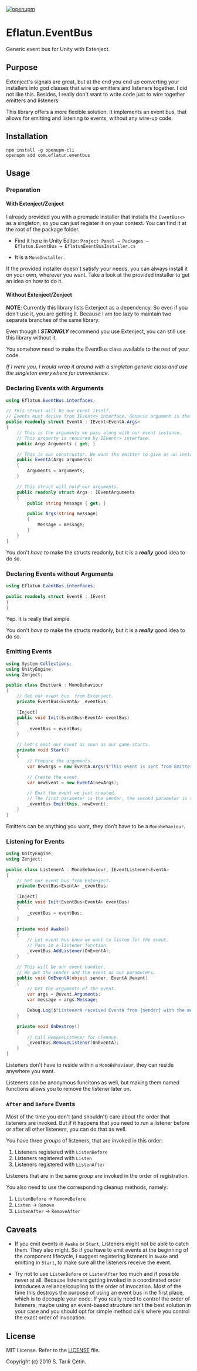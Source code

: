 [![openupm](https://img.shields.io/npm/v/com.eflatun.eventbus?label=openupm&registry_uri=https://package.openupm.com)](https://openupm.com/packages/com.eflatun.eventbus/)

# Eflatun.EventBus

Generic event bus for Unity with Extenject.

## Purpose

Extenject's signals are great, but at the end you end up converting your installers into god classes that wire up emitters and listeners together. I did not like this. Besides, I really don't want to write code just to wire together emitters and listeners.

This library offers a more flexible solution. It implements an event bus, that allows for emitting and listening to events, without any wire-up code.

## Installation

```
npm install -g openupm-cli
openupm add com.eflatun.eventbus
```

## Usage

### Preparation

#### With Extenject/Zenject

I already provided you with a premade installer that installs the `EventBus<>` as a singleton, so you can just register it on your context. You can find it at the root of the package folder.

- Find it here in Unity Editor: `Project Panel → Packages → Eflatun.EventBus → EflatunEventBusInstaller.cs`

- It is a `MonoInstaller`.

If the provided installer doesn't satisfy your needs, you can always install it on your own, wherever you want. Take a look at the provided installer to get an idea on how to do it.

#### Without Extenject/Zenject

**NOTE**: Currently this library lists Extenject as a dependency. So even if you don't use it, you are getting it. Because I am too lazy to maintain two separate branches of the same library.

Even though I **_STRONGLY_** recommend you use Extenject, you can still use this library without it.

You somehow need to make the EventBus class available to the rest of your code.

_If I were you, I would wrap it around with a singleton generic class and use the singleton everywhere for convenience._

### Declaring Events with Arguments

```cs
using Eflatun.EventBus.interfaces;

// This struct will be our event itself.
// Events must derive from IEvent<> interface. Generic argument is the Arguments struct this event takes.
public readonly struct EventA : IEvent<EventA.Args>
{
    // This is the arguments we pass along with our event instance.
    // This property is required by IEvent<> interface.
    public Args Arguments { get; }

    // This is our constructor. We want the emitter to give us an instance of EventA.Args while creating the event.
    public EventA(Args arguments)
    {
        Arguments = arguments;
    }

    // This struct will hold our arguments.
    public readonly struct Args : IEventArguments
    {
        public string Message { get; }

        public Args(string message)
        {
            Message = message;
        }
    }
}
```

You don't _have to_ make the structs readonly, but it is a **_really_** good idea to do so.

### Declaring Events without Arguments

```cs
using Eflatun.EventBus.interfaces;

public readonly struct EventE : IEvent
{
}
```

Yep. It is really that simple.

You don't _have to_ make the structs readonly, but it is a **_really_** good idea to do so.

### Emitting Events

```cs
using System.Collections;
using UnityEngine;
using Zenject;

public class EmitterA : MonoBehaviour
{
    // Get our event bus  from Extenject.
    private EventBus<EventA> _eventBus;

    [Inject]
    public void Init(EventBus<EventA> eventBus)
    {
        _eventBus = eventBus;
    }

    // Let's emit our event as soon as our game starts.
    private void Start()
    {
        // Prepare the arguments.
        var newArgs = new EventA.Args($"This event is sent from EmitterA.");

        // Create the event.
        var newEvent = new EventA(newArgs);

        // Emit the event we just created.
        // The first parameter is the sender, the second parameter is the event instance.
        _eventBus.Emit(this, newEvent);
    }
}
```

Emitters can be anything you want, they don't have to be a `MonoBehaviour`.

### Listening for Events

```cs
using UnityEngine;
using Zenject;

public class ListenerA : MonoBehaviour, IEventListener<EventA>
{
    // Get our event bus from Extenject.
    private EventBus<EventA> _eventBus;

    [Inject]
    public void Init(EventBus<EventA> eventBus)
    {
        _eventBus = eventBus;
    }

    private void Awake()
    {
        // Let event bus know we want to listen for the event.
        // Pass in a listener function.
        _eventBus.AddListener(OnEventA);
    }

    // This will be our event handler.
    // We get the sender and the event as our parameters.
    public void OnEventA(object sender, EventA @event)
    {
        // Get the arguments of the event.
        var args = @event.Arguments;
        var message = args.Message;

        Debug.Log($"ListenerA received EventA from {sender} with the message: {message}");
    }

    private void OnDestroy()
    {
        // Call RemoveListener for cleanup.
        _eventBus.RemoveListener(OnEventA);
    }
}
```

Listeners don't have to reside within a `MonoBehaviour`, they can reside anywhere you want.

Listeners can be anonymous funcitons as well, but making them named functions allows you to remove the listener later on.

### `After` and `Before` Events

Most of the time you don't (and shouldn't) care about the order that listeners are invoked. But if it happens that you need to run a listener before or after all other listeners, you can do that as well.

You have three _groups_ of listeners, that are invoked in this order:

1. Listeners registered with `ListenBefore`
1. Listeners registered with `Listen`
1. Listeners registered with `ListenAfter`

Listeners that are in the same _group_ are invoked in the order of registration.

You also need to use the corresponding cleanup methods, namely:

1. `ListenBefore` -> `RemoveBefore`
1. `Listen` -> `Remove`
1. `ListenAfter` -> `RemoveAfter`

## Caveats

- If you emit events in `Awake` or `Start`, Listeners might not be able to catch them. They also might. So if you have to emit events at the beginning of the component lifecycle, I suggest registering listeners in `Awake` and emitting in `Start`, to make sure all the listeners receive the event.

- Try not to use `ListenBefore` or `ListenAfter` too much and if possible never at all. Because listeners getting invoked in a coordinated order introduces a reliance/coupling to the order of invocation. Most of the time this destroys the purpose of using an event bus in the first place, which is to decouple your code. If you really need to control the order of listeners, maybe using an event-based structure isn't the best solution in your case and you should opt for simple method calls where you control the exact order of invocation.

## License

MIT License. Refer to the [LICENSE](/LICENSE) file.

Copyright (c) 2019 S. Tarık Çetin.
